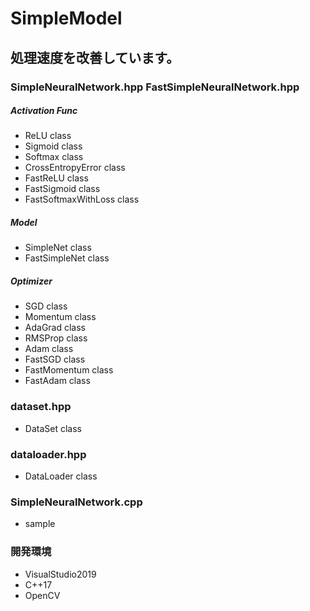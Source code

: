 # SimpleModel

## 処理速度を改善しています。

### SimpleNeuralNetwork.hpp FastSimpleNeuralNetwork.hpp
##### Activation Func
  - ReLU              class
  - Sigmoid           class
  - Softmax           class
  - CrossEntropyError class
  - FastReLU          class
  - FastSigmoid       class
  - FastSoftmaxWithLoss class

##### Model
  - SimpleNet         class
  - FastSimpleNet     class

##### Optimizer
  - SGD               class
  - Momentum          class
  - AdaGrad           class
  - RMSProp           class
  - Adam              class
  - FastSGD           class
  - FastMomentum      class
  - FastAdam          class

### dataset.hpp
  - DataSet           class

### dataloader.hpp
  - DataLoader        class

### SimpleNeuralNetwork.cpp
  - sample

### 開発環境
- VisualStudio2019
- C++17
- OpenCV
